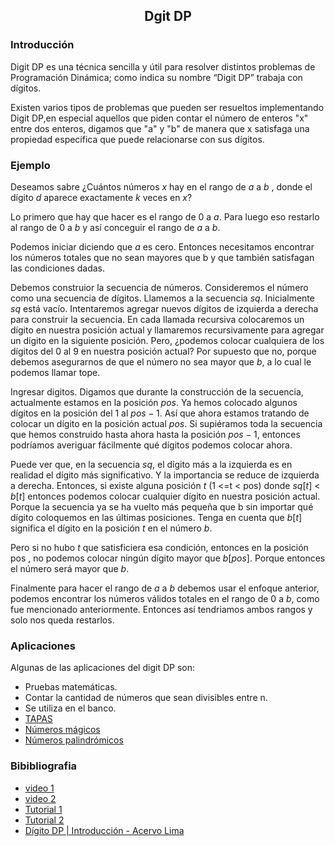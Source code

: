 
<div align="center">
  
  ## Dgit DP
    
</div>

### Introducción
 
 Digit DP es una técnica sencilla y útil para resolver distintos problemas de Programación Dinámica;
como indica su nombre “Digit DP” trabaja con dígitos.

Existen varios tipos de problemas que pueden ser resueltos implementando Digit DP,en especial aquellos que
piden contar el número de enteros "x" entre dos enteros, digamos que "a" y "b" de manera que
x satisfaga una propiedad específica que puede relacionarse con sus dígitos.

</ol>
  
### Ejemplo 
Deseamos sabre ¿Cuántos números $x$ hay en el rango de $a$ a $b$ , donde el dígito $d$ aparece exactamente $k$ veces en $x$? 

Lo primero que hay que hacer es el rango de 0 a $a$. Para luego eso restarlo al rango de 0 a $b$ y así conceguir el rango de $a$ a $b$.

Podemos iniciar diciendo que $a$ es cero. Entonces necesitamos encontrar los números totales que no sean mayores que b y que también satisfagan las condiciones dadas.

Debemos construior la secuencia de números. 
Consideremos el número como una secuencia de dígitos. Llamemos a la secuencia $sq$. Inicialmente $sq$ está vacío. Intentaremos agregar nuevos dígitos de izquierda a derecha para construir la secuencia. En cada llamada recursiva colocaremos un dígito en nuestra posición actual y llamaremos recursivamente para agregar un dígito en la siguiente posición. Pero, ¿podemos colocar cualquiera de los dígitos del 0 al 9 en nuestra posición actual? Por supuesto que no, porque debemos asegurarnos de que el número no sea mayor que $b$, a lo cual le podemos llamar tope.

Ingresar digitos. 
Digamos que durante la construcción de la secuencia, actualmente estamos en la posición $pos$. Ya hemos colocado algunos dígitos en la posición del 1 al $pos-1$. Así que ahora estamos tratando de colocar un dígito en la posición actual $pos$. Si supiéramos toda la secuencia que hemos construido hasta ahora hasta la posición $pos-1$, entonces podríamos averiguar fácilmente qué dígitos podemos colocar ahora.

Puede ver que, en la secuencia $sq$, el dígito más a la izquierda es en realidad el dígito más significativo. Y la importancia se reduce de izquierda a derecha. Entonces, si existe alguna posición $t$ (1 <=t <  pos) donde $sq[t]$ < $b[t]$ entonces podemos colocar cualquier dígito en nuestra posición actual. Porque la secuencia ya se ha vuelto más pequeña que b sin importar qué dígito coloquemos en las últimas posiciones. Tenga en cuenta que $b[t]$ significa el dígito en la posición $t$ en el número $b$.

Pero si no hubo $t$ que satisficiera esa condición, entonces en la posición pos , no podemos colocar ningún dígito mayor que $b[pos]$. Porque entonces el número será mayor que $b$.

Finalmente para hacer el rango de $a$ a $b$ debemos usar el enfoque anterior, podemos encontrar los números válidos totales en el rango de 0 a $b$, como fue mencionado anteriormente. Entonces así tendriamos ambos rangos y solo nos queda restarlos.

### Aplicaciones
Algunas de las aplicaciones del digit DP son:

* Pruebas matemáticas.
* Contar la cantidad de números que sean divisibles entre n.
* Se utiliza en el banco.
* [TAPAS](https://toph.co/p/lids)
* [Números mágicos](https://codeforces.com/contest/628/problem/D)
* [Números palindrómicos](https://vjudge.net/problem/LightOJ-1205)

### Bibibliografia
* [video 1](https://youtu.be/L1ZC9MI5yhY)
* [video 2](https://youtu.be/Pa4YwO8B8-w)
* [Tutorial 1](https://codeforces.com/blog/entry/53960)
* [Tutorial 2](https://codeforces.com/blog/entry/77096)
* [Dígito DP | Introducción - Acervo Lima](https://es.acervolima.com/digito-dp-introduccion/)
</div>
